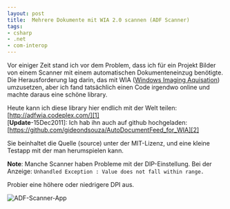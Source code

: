 ```yaml
---
layout: post
title:  Mehrere Dokumente mit WIA 2.0 scannen (ADF Scanner)
tags:
- csharp
- .net
- com-interop
---
```


Vor einiger Zeit stand ich vor dem Problem, dass ich für ein Projekt Bilder von einem Scanner mit einem automatischen Dokumenteneinzug benötigte. Die Herausforderung lag darin, das mit WIA ([Windows Imaging Aquisation](https://en.wikipedia.org/wiki/Windows_Image_Acquisition)) umzusetzen, aber ich fand tatsächlich einen Code irgendwo online und machte daraus eine schöne library.

Heute kann ich diese library hier endlich mit der Welt teilen: [http://adfwia.codeplex.com/][1]  
[**Update**-15Dec2011]: Ich hab ihn auch auf github hochgeladen: [https://github.com/gideondsouza/AutoDocumentFeed_for_WIA][2]


Sie beinhaltet die Quelle (source) unter  der MIT-Lizenz, und eine kleine Testapp mit der man herumspielen kann.

**Note**: Manche Scanner haben Probleme mit der DIP-Einstellung. Bei der Anzeige: `Unhandled Exception : Value does not fall within range.` 

Probier eine höhere oder niedrigere DPI aus.

![ADF-Scanner-App][3]


  [1]: http://adfwia.codeplex.com/
  [2]: https://github.com/gideondsouza/AutoDocumentFeed_for_WIA
  [3]: http://i.imgur.com/wHoqull.jpg
